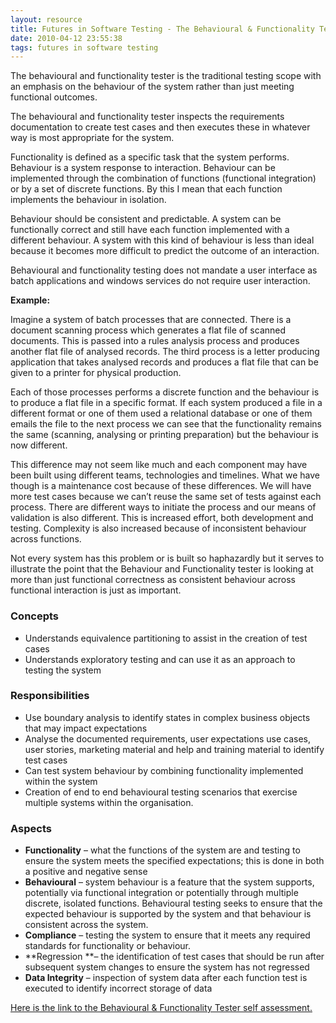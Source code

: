 ```yaml
---
layout: resource
title: Futures in Software Testing - The Behavioural & Functionality Tester
date: 2010-04-12 23:55:38
tags: futures in software testing
---
```

The behavioural and functionality tester is the traditional testing scope with an emphasis on the behaviour of the system rather than just meeting functional outcomes.

The behavioural and functionality tester inspects the requirements documentation to create test cases and then executes these in whatever way is most appropriate for the system.

Functionality is defined as a specific task that the system performs. Behaviour is a system response to interaction. Behaviour can be implemented through the combination of functions (functional integration) or by a set of discrete functions. By this I mean that each function implements the behaviour in isolation.

Behaviour should be consistent and predictable. A system can be functionally correct and still have each function implemented with a different behaviour. A system with this kind of behaviour is less than ideal because it becomes more difficult to predict the outcome of an interaction.

Behavioural and functionality testing does not mandate a user interface as batch applications and windows services do not require user interaction.

**Example:**

Imagine a system of batch processes that are connected. There is a document scanning process which generates a flat file of scanned documents. This is passed into a rules analysis process and produces another flat file of analysed records. The third process is a letter producing application that takes analysed records and produces a flat file that can be given to a printer for physical production.

Each of those processes performs a discrete function and the behaviour is to produce a flat file in a specific format. If each system produced a file in a different format or one of them used a relational database or one of them emails the file to the next process we can see that the functionality remains the same (scanning, analysing or printing preparation) but the behaviour is now different.

This difference may not seem like much and each component may have been built using different teams, technologies and timelines. What we have though is a maintenance cost because of these differences. We will have more test cases because we can’t reuse the same set of tests against each process. There are different ways to initiate the process and our means of validation is also different. This is increased effort, both development and testing. Complexity is also increased because of inconsistent behaviour across functions.

Not every system has this problem or is built so haphazardly but it serves to illustrate the point that the Behaviour and Functionality tester is looking at more than just functional correctness as consistent behaviour across functional interaction is just as important.

### Concepts

- Understands equivalence partitioning to assist in the creation of test cases
- Understands exploratory testing and can use it as an approach to testing the system


### Responsibilities

- Use boundary analysis to identify states in complex business objects that may impact expectations
- Analyse the documented requirements, user expectations use cases, user stories, marketing material and help and training material to identify test cases
- Can test system behaviour by combining functionality implemented within the system
- Creation of end to end behavioural testing scenarios that exercise multiple systems within the organisation.


### Aspects

- **Functionality** – what the functions of the system are and testing to ensure the system meets the specified expectations; this is done in both a positive and negative sense
- **Behavioural** – system behaviour is a feature that the system supports, potentially via functional integration or potentially through multiple discrete, isolated functions. Behavioural testing seeks to ensure that the expected behaviour is supported by the system and that behaviour is consistent across the system.
- **Compliance** – testing the system to ensure that it meets any required standards for functionality or behaviour.
- **Regression **– the identification of test cases that should be run after subsequent system changes to ensure the system has not regressed
- **Data Integrity** – inspection of system data after each function test is executed to identify incorrect storage of data

[Here is the link to the Behavioural & Functionality Tester self assessment.](/files/road-map.behavioural-and-functionality-tester.pdf)